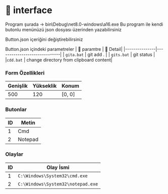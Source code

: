 # 📂 interface
Program şurada -> bin\Debug\net8.0-windows\a16.exe
Bu program ile kendi butonlu menünüzü json dosyası üzerinden yazabilirsiniz

Button.json içeriğini değiştirebilirsiniz

Button.json içindeki parametreler 
| 📁 paramtre | 📌 Detail|
|---------------|------------------------------|
| `gita.bat`       | git add . |
| `gits.bat`      | git status |
|`cdd.bat`       | change directory from clipboard content|

### Form Özellikleri
| Genişlik | Yükseklik | Konum |
|----------|----------|--------|
| 500      | 120      | [0, 0] |

### Butonlar
| ID | Metin    |
|----|---------|
| 1  | Cmd     |
| 2  | Notepad |

### Olaylar
| ID | Olay İsmi |
|----|-----------|
| 1  | `C:\Windows\System32\cmd.exe` |
| 2  | `C:\Windows\System32\notepad.exe` |
